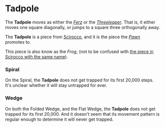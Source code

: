 # Tadpole

The **Tadpole** moves as either the [*Ferz*](ferz.html) or the
[*Threeleaper*](threeleaper.html). That is, it either moves one
square diagonally, or jumps to a square three orthogonally away.

The **Tadpole** is a piece from [Scirocco](#chess-v:rules/scirocco),
and it is the piece the [*Pawn*](pawn.html) promotes to.

This piece is also know as the *Frog*, (not to be confused with
[the piece in Scirocco with the same name](scirocco_frog.html)).

### Spiral

On the Spiral, the **Tadpole** does not get trapped for its
first 20,000 steps. It's unclear whether it will stay untrapped
for ever.

### Wedge

On both the Folded Wedge, and the Flat Wedge, the **Tadpole** does
not get trapped for its first 20,000. And it doesn't seem that its
movement pattern is regular enough to determine it will never
get trapped.
